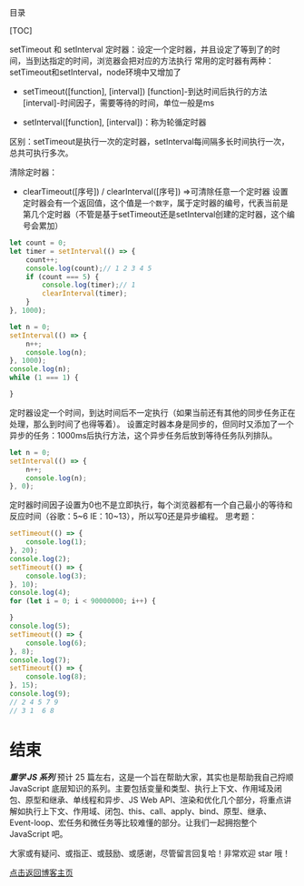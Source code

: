 目录

[TOC]


setTimeout 和 setInterval
定时器：设定一个定时器，并且设定了等到了的时间，当到达指定的时间，浏览器会把对应的方法执行
常用的定时器有两种：setTimeout和setInterval，node环境中又增加了
- setTimeout([function], [interval])
[function]-到达时间后执行的方法
[interval]-时间因子，需要等待的时间，单位一般是ms

- setInterval([function], [interval])：称为轮循定时器

区别：setTimeout是执行一次的定时器，setInterval每间隔多长时间执行一次，总共可执行多次。


清除定时器：
- clearTimeout([序号]) / clearInterval([序号])  =>可清除任意一个定时器
设置定时器会有一个返回值，这个值是`一个数字`，属于定时器的编号，代表当前是第几个定时器（不管是基于setTimeout还是setInterval创建的定时器，这个编号会累加）
```js
let count = 0;
let timer = setInterval(() => {
    count++;
    console.log(count);// 1 2 3 4 5
    if (count === 5) {
        console.log(timer);// 1
        clearInterval(timer);
    }
}, 1000);
```


```js
let n = 0;
setInterval(() => {
    n++;
    console.log(n);
}, 1000);
console.log(n);
while (1 === 1) {

}
```
定时器设定一个时间，到达时间后不一定执行（如果当前还有其他的同步任务正在处理，那么到时间了也得等着）。
设置定时器本身是同步的，但同时又添加了一个异步的任务：1000ms后执行方法，这个异步任务后放到等待任务队列排队。

```js
let n = 0;
setInterval(() => {
    n++;
    console.log(n);
}, 0);
```
定时器时间因子设置为0也不是立即执行，每个浏览器都有一个自己最小的等待和反应时间（谷歌：5~6  IE：10~13），所以写0还是异步编程。
思考题：
```javascript
setTimeout(() => {
    console.log(1);
}, 20);
console.log(2);
setTimeout(() => {
    console.log(3);
}, 10);
console.log(4);
for (let i = 0; i < 90000000; i++) {

}
console.log(5);
setTimeout(() => {
    console.log(6);
}, 8);
console.log(7);
setTimeout(() => {
    console.log(8);
}, 15);
console.log(9);
// 2 4 5 7 9 
// 3 1  6 8 
```

# 结束
***重学 JS 系列*** 预计 25 篇左右，这是一个旨在帮助大家，其实也是帮助我自己捋顺 JavaScript 底层知识的系列。主要包括变量和类型、执行上下文、作用域及闭包、原型和继承、单线程和异步、JS Web API、渲染和优化几个部分，将重点讲解如执行上下文、作用域、闭包、this、call、apply、bind、原型、继承、Event-loop、宏任务和微任务等比较难懂的部分。让我们一起拥抱整个 JavaScript 吧。

大家或有疑问、或指正、或鼓励、或感谢，尽管留言回复哈！非常欢迎 star 哦！

[点击返回博客主页](https://github.com/chenchen0224/webfrontend-space)

